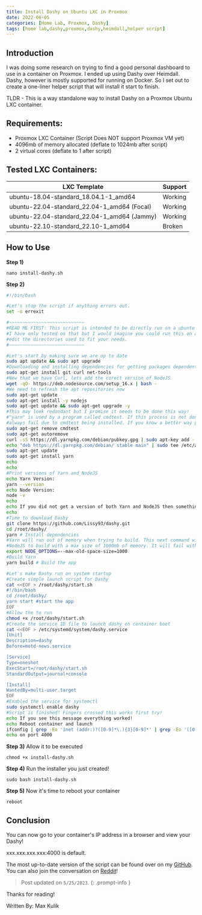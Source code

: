 ```yaml
---
title: Install Dashy on Ubuntu LXC in Proxmox
date: 2022-06-05
categories: [Home Lab, Proxmox, Dashy]
tags: [home lab,dashy,proxmox,dashy,heimdall,helper script]
---
```

## Introduction
I was doing some research on trying to find a good personal dashboard to use in a container on Proxmox. I ended up using Dashy over Heimdall. Dashy, however is mostly supported for running on Docker. So I set out to create a one-liner helper script that will install it start to finish.

TLDR - This is a way standalone way to install Dashy on a Proxmox Ubuntu LXC container. 

## Requirements:
- Proxmox LXC Container (Script Does NOT support Proxmox VM yet)
- 4096mb of memory allocated (deflate to 1024mb after script)
- 2 virtual cores (deflate to 1 after script) 

## Tested LXC Containers:

|                   LXC Template              |    Support   |
| ------------------------------------------- | ------------ |
| ubuntu-18.04-standard_18.04.1-1_amd64       | Working      |
| ubuntu-22.04-standard_22.04-1_amd64 (Focal) | Working      |
| ubuntu-22.04-standard_22.04-1_amd64 (Jammy) | Working      |
| ubuntu-22.10-standard_22.10-1_amd64         | Broken       |

## How to Use
**Step 1)** 
```console
nano install-dashy.sh
```

**Step 2)**
```bash
#!/bin/bash

#Let's stop the script if anything errors out. 
set -o errexit

#~~~~~~~~~~~~~~~~~~~~~~~~~~~~
#READ ME FIRST: This script is intended to be directly run on a ubuntu 20.10 LXC privileged container.
#I have only tested on that but I would imagine you could run this on any Ubuntu machine as long as you 
#edit the directories used to fit your needs.
#~~~~~~~~~~~~~~~~~~~~~~~~~~~~

#Let's start by making sure we are up to date
sudo apt update && sudo apt upgrade
#Downloading and installing dependencies for getting packages dependent software - Git, Curl, and net-tools for printing local IP at the end.
sudo apt-get install git curl net-tools
#Now that we have Curl, lets add the corect version of NodeJS
wget -qO- https://deb.nodesource.com/setup_16.x | bash -
#We need to refresh the apt repositories now
sudo apt-get update
sudo apt-get install -y nodejs
sudo apt-get update && sudo apt-get upgrade -y
#This may look redundant but I promise it needs to be done this way!
#"yarn" is used by a program called cmdtest. If this process is not done like this it will 
#always fail due to cmdtest being installed. If you know a better way please let me know! 
sudo apt-get remove cmdtest
sudo apt-get autoremove
curl -sS https://dl.yarnpkg.com/debian/pubkey.gpg | sudo apt-key add -
echo "deb https://dl.yarnpkg.com/debian/ stable main" | sudo tee /etc/apt/sources.list.d/yarn.list
sudo apt-get update
sudo apt-get install yarn
echo
echo
#Print versions of Yarn and NodeJS
echo Yarn Version:
yarn --version 
echo Node Version:
node -v
echo
echo If you did not get a version of both Yarn and NodeJS then something did not work.
echo 
#Time to download Dashy
git clone https://github.com/Lissy93/dashy.git
cd /root/dashy/
yarn # Install dependencies
#Yarn will run out of memory when trying to build. This next command will allow 
#NodeJS to build with a max size of 1000mb of memory. It will fail without it. 
export NODE_OPTIONS=--max-old-space-size=1000
#Build Yarn
yarn build # Build the app

#Let's make Dashy run on system startup
#Create simple launch script for Dashy
cat <<EOF > /root/dashy/start.sh
#!/bin/bash 
cd /root/dashy/
yarn start #start the app
EOF
#Allow the to run
chmod +x /root/dashy/start.sh
#Create the service ID file to launch dashy on container boot
cat <<EOF > /etc/systemd/system/dashy.service
[Unit]
Description=dashy
Before=motd-news.service

[Service]
Type=oneshot
ExecStart=/root/dashy/start.sh
StandardOutput=journal+console

[Install]
WantedBy=multi-user.target
EOF
#Enabled the service for systemctl
sudo systemctl enable dashy
#Script is finished! Fingers crossed this works first try!
echo If you see this message everything worked!
echo Reboot container and launch
ifconfig | grep -Eo 'inet (addr:)?([0-9]*\.){3}[0-9]*' | grep -Eo '([0-9]*\.){3}[0-9]*' | grep -v '127.0.0.1'
echo on port 4000
```

**Step 3)** Allow it to be executed
```console
chmod +x install-dashy.sh
```

**Step 4)** Run the installer you just created!
```console
sudo bash install-dashy.sh
```

**Step 5)** Now it's time to reboot your container
```console
reboot
```
## Conclusion

You can now go to your container's IP address in a browser and view your Dashy!

xxx.xxx.xxx.xxx:4000 is default.


The most up-to-date version of the script can be found over on my [GitHub](https://github.com/Glitch3dPenguin/DashyDashboardForLXC). You can also join the conversation on [Reddit](https://www.reddit.com/r/selfhosted/comments/sz9nz9/run_dashy_on_ubuntu_2010_lxc_in_proxmox/)!

> Post updated on `5/25/2023`.
{: .prompt-info }

Thanks for reading!

Written By: Max Kulik
